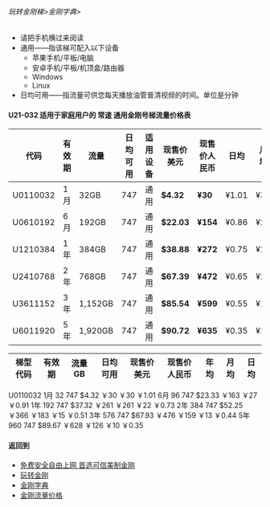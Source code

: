 ###### 玩转金刚梯>金刚字典>

- 请把手机横过来阅读
- 通用——指该梯可配入以下设备
  - 苹果手机/平板/电脑
  - 安卓手机/平板/机顶盒/路由器
  - Windows
  - Linux
- 日均可用——指流量可供您每天播放油管普清视频的时间。单位是分钟

#### U21-032 适用于家庭用户的 常速 通用金刚号梯流量价格表

|代码     |有效期|流量  |日均可用|适用设备|现售价美元|现售价人民币|日均  |月均  |年均|
|--------|------|------|--------------|------|------|-------|-----|-----|-----|
|U0110032	|1月	|32GB	|747	|通用	|<strong> $4.32 </strong> | <strong>¥30</strong> |¥1.01	|¥30	|¥363|
|U0610192	|6月	|192GB	|747	|通用	|<strong> $22.03</strong> | <strong>¥154</strong> |¥0.86	|¥26	|¥308|
|U1210384	|1年	|384GB	|747	|通用	|<strong> $38.88</strong> | <strong>¥272</strong> |¥0.75	|¥23	|¥272|
|U2410768	|2年	|768GB	|747	|通用	|<strong> $67.39</strong> | <strong>¥472</strong> |¥0.65	|¥20	|¥236|
|U3611152	|3年	|1,152GB|747	|通用	|<strong> $85.54</strong> | <strong>¥599</strong> |¥0.55	|¥17	|¥200|
|U6011920	|5年	|1,920GB|747	|通用	|<strong> $90.72</strong> | <strong>¥635</strong> |¥0.35 	 |¥11	|¥127|

|梯型代码 |有效期|流量  GB|日均可用|现售价美元|现售价人民币|年均  |月均  |日均|
|--------|-----|------|--------------|------|-------|-----|-----|-----|

U0110032 1月	32	747	$4.32	￥30		￥30	￥1.01
6月	96	747	$23.33	￥163		￥27	￥0.91
1年	192	747	$37.32	￥261	￥261	￥22	￥0.73
2年	384	747	$52.25	￥366	￥183	￥15	￥0.51
3年	576	747	$67.93	￥476	￥159	￥13	￥0.44
5年	960	747	$89.67	￥628	￥126	￥10	￥0.35

#### 返回到
- [免费安全自由上网 首选可信美制金刚](https://github.com/a2zitpro/web/blob/master/%E5%BE%80%E5%90%8E%E7%BF%BB.md)
- [玩转金刚](https://github.com/a2zitpro/web/blob/master/LadderFree/A.md)
- [金刚字典](https://github.com/a2zitpro/web/blob/master/LadderFree/kkDictionary/KKDictionary.md)
- [金刚流量价格](https://github.com/a2zitpro/web/blob/master/LadderFree/kkDictionary/Price/KKDTPrice.md)
